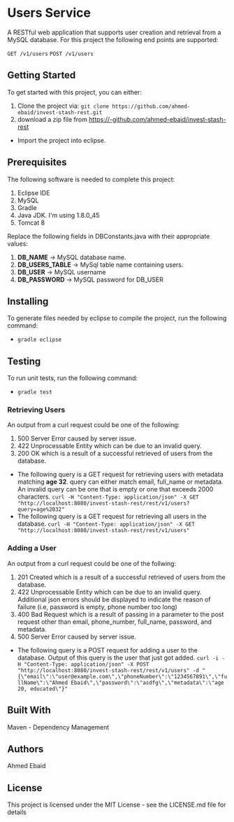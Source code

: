 # Users Service
A RESTful web application that supports user creation and retrieval from a MySQL database. For this project the following end points are supported:


`GET /v1/users`
`POST /v1/users`

## Getting Started
To get started with this project, you can either:
1. Clone the project via: `git clone https://github.com/ahmed-ebaid/invest-stash-rest.git`
2. download a zip file from https://-github.com/ahmed-ebaid/invest-stash-rest
* Import the project into eclipse.

## Prerequisites
The following software is needed to complete this project:
1. Eclipse IDE
2. MySQL
3. Gradle
4. Java JDK. I'm using 1.8.0_45
5. Tomcat 8

Replace the following fields in DBConstants.java with their appropriate values:
1. **DB_NAME** -> MySQL database name.
2. **DB_USERS_TABLE** ->  MySql table name containing users.
3. **DB_USER** ->  MySQL username
4. **DB_PASSWORD** ->  MySQL password for DB_USER

## Installing
To generate files needed by eclipse to compile the project, run the following command:
* `gradle eclipse`

## Testing
To run unit tests, run the following command:
* `gradle test`

### Retrieving Users
An output from a curl request could be one of the following:
1. 500 Server Error caused by server issue.
2. 422 Unprocessable Entity which can be due to an invalid query.
3. 200 OK which is a result of a successful retrieved of users from the database.

* The following query is a GET request for retrieving users with metadata matching **age 32**. query can either match email, full_name or metadata. An invalid query can be one that is empty or one that exceeds 2000 characters.
`curl -H "Content-Type: application/json" -X GET "http://localhost:8080/invest-stash-rest/rest/v1/users?query=age%2032"`
* The following query is a GET request for retrieving all users in the database.
 `curl -H "Content-Type: application/json" -X GET "http://localhost:8080/invest-stash-rest/rest/v1/users"`

### Adding a User
An output from a curl request could be one of the follwing:
1. 201 Created which is a result of a successful retrieved of users from the database.
2. 422 Unprocessable Entity which can be due to an invalid query. Additional json errors should be displayed to indicate the reason of failure (i.e, password is empty, phone number too long)
3. 400 Bad Request which is a result of passing in a parameter to the post request other than email, phone_number, full_name, password, and metadata.
4. 500 Server Error caused by server issue.

* The following query is a POST request for adding a user to the database. Output of this query is the user that just got added.
`curl -i -H "Content-Type: application/json" -X POST "http://localhost:8080/invest-stash-rest/rest/v1/users" -d "{\"email\":\"user@example.com\",\"phoneNumber\":\"1234567891\",\"fullName\":\"Ahmed Ebaid\",\"password\":\"asdfg\",\"metadata\":\"age 20, educated\"}"`

## Built With
Maven - Dependency Management

## Authors
Ahmed Ebaid

## License
This project is licensed under the MIT License - see the LICENSE.md file for details

